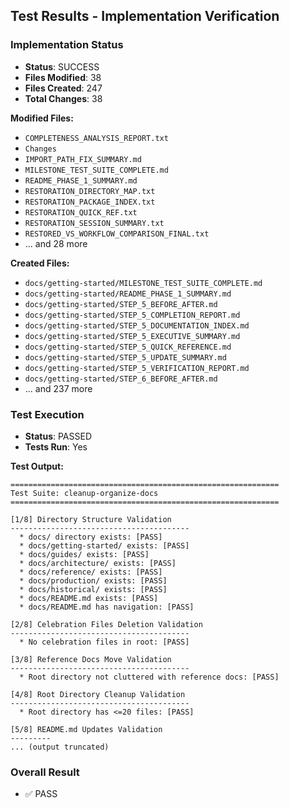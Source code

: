 
## Test Results - Implementation Verification

### Implementation Status
- **Status**: SUCCESS
- **Files Modified**: 38
- **Files Created**: 247
- **Total Changes**: 38

**Modified Files:**
- `COMPLETENESS_ANALYSIS_REPORT.txt`
- `Changes`
- `IMPORT_PATH_FIX_SUMMARY.md`
- `MILESTONE_TEST_SUITE_COMPLETE.md`
- `README_PHASE_1_SUMMARY.md`
- `RESTORATION_DIRECTORY_MAP.txt`
- `RESTORATION_PACKAGE_INDEX.txt`
- `RESTORATION_QUICK_REF.txt`
- `RESTORATION_SESSION_SUMMARY.txt`
- `RESTORED_VS_WORKFLOW_COMPARISON_FINAL.txt`
- ... and 28 more

**Created Files:**
- `docs/getting-started/MILESTONE_TEST_SUITE_COMPLETE.md`
- `docs/getting-started/README_PHASE_1_SUMMARY.md`
- `docs/getting-started/STEP_5_BEFORE_AFTER.md`
- `docs/getting-started/STEP_5_COMPLETION_REPORT.md`
- `docs/getting-started/STEP_5_DOCUMENTATION_INDEX.md`
- `docs/getting-started/STEP_5_EXECUTIVE_SUMMARY.md`
- `docs/getting-started/STEP_5_QUICK_REFERENCE.md`
- `docs/getting-started/STEP_5_UPDATE_SUMMARY.md`
- `docs/getting-started/STEP_5_VERIFICATION_REPORT.md`
- `docs/getting-started/STEP_6_BEFORE_AFTER.md`
- ... and 237 more

### Test Execution
- **Status**: PASSED
- **Tests Run**: Yes

**Test Output:**
```
============================================================
Test Suite: cleanup-organize-docs
============================================================

[1/8] Directory Structure Validation
----------------------------------------
  * docs/ directory exists: [PASS]
  * docs/getting-started/ exists: [PASS]
  * docs/guides/ exists: [PASS]
  * docs/architecture/ exists: [PASS]
  * docs/reference/ exists: [PASS]
  * docs/production/ exists: [PASS]
  * docs/historical/ exists: [PASS]
  * docs/README.md exists: [PASS]
  * docs/README.md has navigation: [PASS]

[2/8] Celebration Files Deletion Validation
----------------------------------------
  * No celebration files in root: [PASS]

[3/8] Reference Docs Move Validation
----------------------------------------
  * Root directory not cluttered with reference docs: [PASS]

[4/8] Root Directory Cleanup Validation
----------------------------------------
  * Root directory has <=20 files: [PASS]

[5/8] README.md Updates Validation
---------
... (output truncated)
```

### Overall Result
- ✅ PASS

